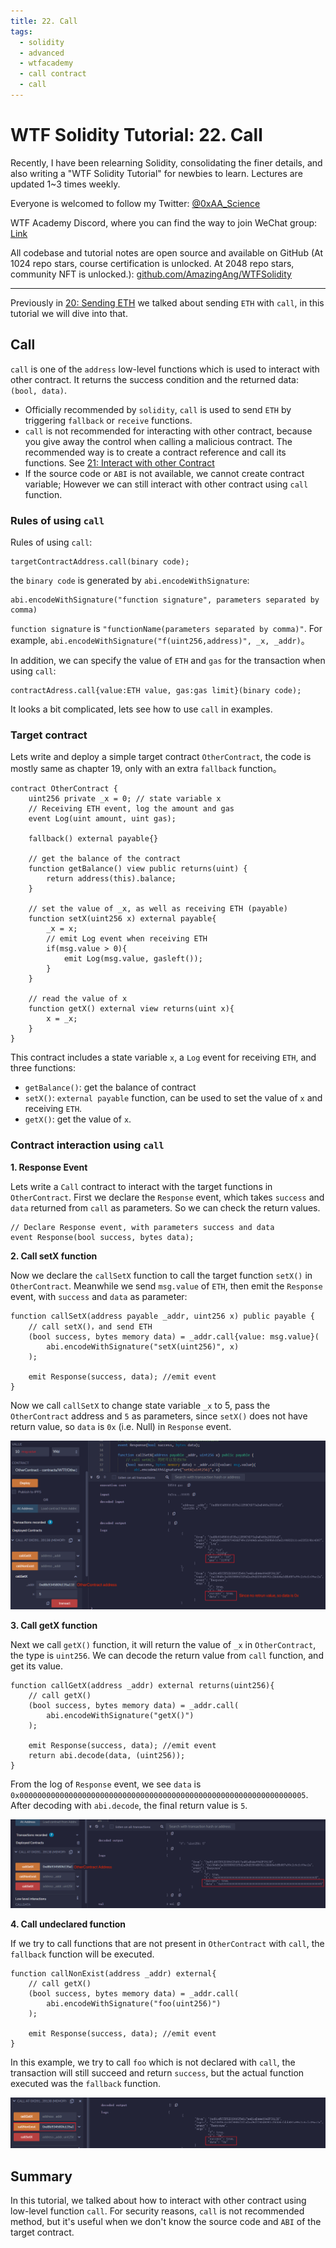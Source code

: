 ```yaml
---
title: 22. Call
tags:
  - solidity
  - advanced
  - wtfacademy
  - call contract
  - call
---
```


# WTF Solidity Tutorial: 22. Call

Recently, I have been relearning Solidity, consolidating the finer details, and also writing a "WTF Solidity Tutorial" for newbies to learn. Lectures are updated 1~3 times weekly. 

Everyone is welcomed to follow my Twitter: [@0xAA_Science](https://twitter.com/0xAA_Science)

WTF Academy Discord, where you can find the way to join WeChat group: [Link](https://discord.gg/5akcruXrsk)

All codebase and tutorial notes are open source and available on GitHub (At 1024 repo stars,   course certification is unlocked. At 2048 repo stars, community NFT is unlocked.): [github.com/AmazingAng/WTFSolidity](https://github.com/AmazingAng/WTFSolidity)

-----

Previously in [20: Sending ETH](https://github.com/AmazingAng/WTF-Solidity/tree/main/Languages/en/20_SendETH_en) we talked about sending `ETH` with `call`, in this tutorial we will dive into that. 

## Call
`call` is one of the `address` low-level functions which is used to interact with other contract. It returns the success condition and the returned data: `(bool, data)`. 

- Officially recommended by `solidity`, `call` is used to send `ETH` by triggering `fallback` or `receive` functions.
- `call` is not recommended for interacting with other contract, because you give away the control when calling a malicious contract. The recommended way is to create a contract reference and call its functions. See [21: Interact with other Contract](https://github.com/AmazingAng/WTF-Solidity/tree/main/Languages/en/21_CallContract_en)
- If the source code or `ABI` is not available, we cannot create contract variable; However we can still interact with other contract using `call` function.  

### Rules of using `call`
Rules of using `call`:
```
targetContractAddress.call(binary code);
```
the `binary code` is generated by `abi.encodeWithSignature`:
```
abi.encodeWithSignature("function signature", parameters separated by comma)
```
`function signature` is `"functionName(parameters separated by comma)"`. For example, `abi.encodeWithSignature("f(uint256,address)", _x, _addr)`。

In addition, we can specify the value of `ETH` and `gas` for the transaction when using `call`:

```
contractAdress.call{value:ETH value, gas:gas limit}(binary code);
```

It looks a bit complicated, lets see how to use `call` in examples.

### Target contract
Lets write and deploy a simple target contract `OtherContract`, the code is mostly same as chapter 19, only with an extra `fallback` function。

```solidity
contract OtherContract {
    uint256 private _x = 0; // state variable x
    // Receiving ETH event, log the amount and gas
    event Log(uint amount, uint gas);

    fallback() external payable{}

    // get the balance of the contract
    function getBalance() view public returns(uint) {
        return address(this).balance;
    }

    // set the value of _x, as well as receiving ETH (payable)
    function setX(uint256 x) external payable{
        _x = x;
        // emit Log event when receiving ETH
        if(msg.value > 0){
            emit Log(msg.value, gasleft());
        }
    }

    // read the value of x
    function getX() external view returns(uint x){
        x = _x;
    }
}
```

This contract includes a state variable `x`, a `Log` event for receiving `ETH`, and three functions:
- `getBalance()`: get the balance of contract
- `setX()`: `external payable` function, can be used to set the value of `x` and receiving `ETH`. 
- `getX()`: get the value of `x`.

### Contract interaction using `call`
**1. Response Event**

Lets write a `Call` contract to interact with the target functions in `OtherContract`. First we declare the `Response` event, which takes `success` and `data` returned from `call` as parameters. So we can check the return values.


```solidity
// Declare Response event, with parameters success and data
event Response(bool success, bytes data);
```

**2. Call setX function**

Now we declare the `callSetX` function to call the target function `setX()` in `OtherContract`. Meanwhile we send `msg.value` of `ETH`, then emit the `Response` event, with `success` and `data` as parameter:

```solidity
function callSetX(address payable _addr, uint256 x) public payable {
	// call setX()，and send ETH
	(bool success, bytes memory data) = _addr.call{value: msg.value}(
		abi.encodeWithSignature("setX(uint256)", x)
	);

	emit Response(success, data); //emit event
}
```

Now we call `callSetX` to change state variable `_x` to 5, pass the `OtherContract` address and `5` as parameters, since `setX()` does not have return value, so `data` is `0x` (i.e. Null)  in `Response` event.


![22-1](./img/22-1.png)

**3. Call getX function**

Next we call `getX()` function, it will return the value of `_x` in `OtherContract`, the type is `uint256`. We can decode the return value from `call` function, and get its value. 


```solidity
function callGetX(address _addr) external returns(uint256){
	// call getX()
	(bool success, bytes memory data) = _addr.call(
		abi.encodeWithSignature("getX()")
	);

	emit Response(success, data); //emit event 
	return abi.decode(data, (uint256));
}
```
From the log of `Response` event, we see `data` is `0x0000000000000000000000000000000000000000000000000000000000000005`. After decoding with `abi.decode`, the final return value is `5`.

![22-2](./img/22-2.png)

**4. Call undeclared function**

If we try to call functions that are not present in `OtherContract` with `call`, the `fallback` function will be executed. 

```solidity
function callNonExist(address _addr) external{
	// call getX()
	(bool success, bytes memory data) = _addr.call(
		abi.encodeWithSignature("foo(uint256)")
	);

	emit Response(success, data); //emit event
}
```

In this example, we try to call `foo` which is not declared with `call`, the transaction will still succeed and return `success`, but the actual function executed was the `fallback` function.

![22-3](./img/22-3.png)

## Summary

In this tutorial, we talked about how to interact with other contract using low-level function `call`. For security reasons, `call` is not recommended method, but it's useful when we don't know the source code and `ABI` of the target contract. 

